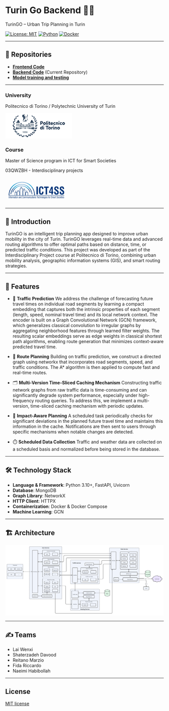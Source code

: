 # Turin Go Backend 🚦🌐
TurinGO – Urban Trip Planning in Turin

[![License: MIT](https://img.shields.io/badge/License-MIT-blue.svg)](LICENSE) [![Python](https://img.shields.io/badge/Python-3.11-green.svg)](https://python.org) [![Docker](https://img.shields.io/badge/Docker-Compose-blue.svg)](https://docker.com)

---
## 🔗 Repositories
- **[Frontend Code](https://github.com/UrbanTripPlanning/turin_go_frontend)**
- **[Backend Code](https://github.com/UrbanTripPlanning/turin_go_backend)** (Current Repository)
- **[Model training and testing](https://github.com/UrbanTripPlanning/trip_planner)**

---
### University
Politecnico di Torino / Polytechnic University of Turin

<img src="document/polito.png" alt="Description" width="213" height="80">

### Course
Master of Science program in ICT for Smart Societies

03QWZBH - Interdisciplinary projects

<img src="document/ict4ss.png" alt="Description" width="200" height="80">

---
## 📖 Introduction
TurinGO is an intelligent trip planning app designed to improve urban mobility in the city of Turin. TurinGO leverages real-time data and advanced routing algorithms to offer optimal paths based on distance, time, or predicted traffic conditions.
This project was developed as part of the Interdisciplinary Project course at Politecnico di Torino, combining urban mobility analysis, geographic information systems (GIS), and smart routing strategies.

---
## 🚀 Features
- 🚦 **Traffic Prediction**
We address the challenge of forecasting future travel times on individual road segments by learning a compact embedding that captures both the intrinsic properties of each segment (length, speed, nominal travel time) and its local network context.
The encoder is built on a Graph Convolutional Network (GCN) framework, which generalizes classical convolution to irregular graphs by aggregating neighborhood features through learned filter weights.
The resulting scalar embeddings serve as edge weights in classical shortest path algorithms, enabling route generation that minimizes context-aware predicted travel time.

- 🧭 **Route Planning**
Building on traffic prediction, we construct a directed graph using networkx that incorporates road segments, speed, and traffic conditions.
The A* algorithm is then applied to compute fast and real-time routes.

- 🗂️ **Multi-Version Time-Sliced Caching Mechanism**
Constructing traffic network graphs from raw traffic data is time-consuming and can significantly degrade system performance, especially under high-frequency routing queries.
To address this, we implement a multi-version, time-sliced caching mechanism with periodic updates.

- 🔔 **Impact-Aware Planning**
A scheduled task periodically checks for significant deviations in the planned future travel time and maintains this information in the cache.
Notifications are then sent to users through specific mechanisms when notable changes are detected.

- ⏱️ **Scheduled Data Collection**
Traffic and weather data are collected on a scheduled basis and normalized before being stored in the database.

---
## 🛠️ Technology Stack
- **Language & Framework**: Python 3.10+, FastAPI, Uvicorn
- **Database**: MongoDB
- **Graph Library**: NetworkX
- **HTTP Client**: HTTPX
- **Containerization**: Docker & Docker Compose
- **Machine Learning**: GCN

---

## 🏗️ Architecture
![architecture.png](document/architecture.png)

---
## ✍️ Teams
- Lai Wenxi
- Shaterzadeh Davood
- Reitano Marzio
- Fida Riccardo
- Naeimi Habibollah

---

## License
[MIT license](LICENSE)

